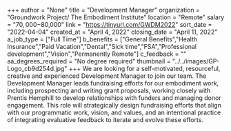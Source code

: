 +++
author = "None"
title = "Development Manager"
organization = "Groundwork Project/ The Embodiment Institute"
location = "Remote"
salary = "$70,000-$80,000"
link = "https://tinyurl.com/GWDM2022"
sort_date = "2022-04-04"
created_at = "April 4, 2022"
closing_date = "April 11, 2022"
a_job_type = ["Full Time"]
b_benefits = ["General Benefits","Health Insurance","Paid Vacation","Dental","Sick time","FSA","Professional development","Vision","Permanently Remote"]
c_feedback = ""
aa_degrees_required = "No degree required"
thumbnail = "../../images/GP-Logo_cb9d254d.jpg"
+++
We are looking for a self-motivated, resourceful, creative and experienced Development Manager to join our team. The Development Manager leads fundraising efforts for our embodiment work, including prospecting and writing grant proposals, working closely with Prentis Hemphill to develop relationships with funders and managing donor engagement. This role will strategically design fundraising efforts that align with our programmatic work, vision, and values, and an intentional practice of integrating evaluative feedback to iterate and evolve these efforts.